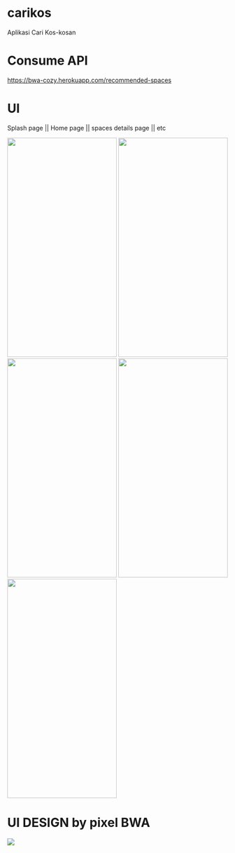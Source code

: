 # carikos
Aplikasi Cari Kos-kosan

# Consume API
https://bwa-cozy.herokuapp.com/recommended-spaces

# UI 
Splash page || Home page || spaces details page || etc

<img src="https://user-images.githubusercontent.com/45583824/108099082-bd774080-70b6-11eb-96df-91f709841bb1.png" width="250" height="500"> <img src="https://user-images.githubusercontent.com/45583824/108099061-b5b79c00-70b6-11eb-9cfc-a0c0f88e11ac.png" width="250" height="500"> <img src="https://user-images.githubusercontent.com/45583824/108099077-bb14e680-70b6-11eb-9f48-fda531e97aa4.png" width="250" height="500"> <img src="https://user-images.githubusercontent.com/45583824/108099074-b9e3b980-70b6-11eb-9c25-29c32eb0a5d8.png" width="250" height="500"> <img src="https://user-images.githubusercontent.com/45583824/108099053-b3edd880-70b6-11eb-8930-a34ba320cc7a.png" width="250" height="500">

# UI DESIGN by pixel BWA
<img src="https://user-images.githubusercontent.com/45583824/108099666-805f7e00-70b7-11eb-87d6-cdfd1dfc4758.PNG">
